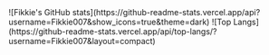 <div>
![Fikkie's GitHub stats](https://github-readme-stats.vercel.app/api?username=Fikkie007&show_icons=true&theme=dark)
![Top Langs](https://github-readme-stats.vercel.app/api/top-langs/?username=Fikkie007&layout=compact)
</div>
